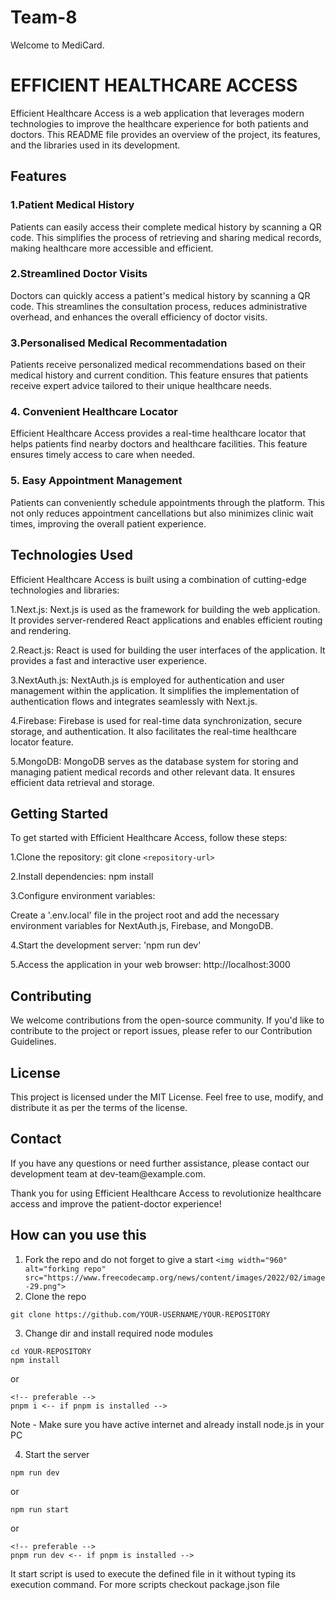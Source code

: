 # Team-8

Welcome to MediCard.

<h1>EFFICIENT HEALTHCARE ACCESS</h1>

<p>Efficient Healthcare Access is a web application that leverages modern technologies to improve the healthcare experience for both patients and doctors. This README file provides an overview of the project, its features, and the libraries used in its development.</p>

<h2>Features</h2>

<h3>1.Patient Medical History</h3>

<p>Patients can easily access their complete medical history by scanning a QR code. This simplifies the process of retrieving and sharing medical records, making healthcare more accessible and efficient.

<h3>2.Streamlined Doctor Visits</h3>

<p>Doctors can quickly access a patient's medical history by scanning a QR code. This streamlines the consultation process, reduces administrative overhead, and enhances the overall efficiency of doctor visits.</p>

<h3>3.Personalised Medical Recommentadation</h3>

<p>Patients receive personalized medical recommendations based on their medical history and current condition. This feature ensures that patients receive expert advice tailored to their unique healthcare needs.</p>

<h3>4. Convenient Healthcare Locator
</h3>

<p>Efficient Healthcare Access provides a real-time healthcare locator that helps patients find nearby doctors and healthcare facilities. This feature ensures timely access to care when needed.</p>

<h3>5. Easy Appointment Management</h3>

<p>Patients can conveniently schedule appointments through the platform. This not only reduces appointment cancellations but also minimizes clinic wait times, improving the overall patient experience.</p>

<h2>Technologies Used</h2>

<p>Efficient Healthcare Access is built using a combination of cutting-edge technologies and libraries:

1.Next.js: Next.js is used as the framework for building the web application. It provides server-rendered React applications and enables efficient routing and rendering.

2.React.js: React is used for building the user interfaces of the application. It provides a fast and interactive user experience.

3.NextAuth.js: NextAuth.js is employed for authentication and user management within the application. It simplifies the implementation of authentication flows and integrates seamlessly with Next.js.

4.Firebase: Firebase is used for real-time data synchronization, secure storage, and authentication. It also facilitates the real-time healthcare locator feature.

5.MongoDB: MongoDB serves as the database system for storing and managing patient medical records and other relevant data. It ensures efficient data retrieval and storage.

<h2>Getting Started</h2>

<p>To get started with Efficient Healthcare Access, follow these steps:

1.Clone the repository: git clone `<repository-url>`

2.Install dependencies: npm install

3.Configure environment variables:

Create a '.env.local' file in the project root and add the necessary environment variables for NextAuth.js, Firebase, and MongoDB.

4.Start the development server: 'npm run dev'

5.Access the application in your web browser: http://localhost:3000 

<h2>Contributing</h2>

<p>We welcome contributions from the open-source community. If you'd like to contribute to the project or report issues, please refer to our Contribution Guidelines.</p>

<h2>License</h2>

<p>This project is licensed under the MIT License. Feel free to use, modify, and distribute it as per the terms of the license.</p>

<h2>Contact</h2>

<p>If you have any questions or need further assistance, please contact our development team at dev-team@example.com.

<p>Thank you for using Efficient Healthcare Access to revolutionize healthcare access and improve the patient-doctor experience!</p>


<h2>How can you use this</h2>

1. Fork the repo and do not forget to give a start
   `<img width="960" alt="forking repo" src="https://www.freecodecamp.org/news/content/images/2022/02/image-29.png">`
2. Clone the repo

```
git clone https://github.com/YOUR-USERNAME/YOUR-REPOSITORY
```

3. Change dir and install required node modules

```
cd YOUR-REPOSITORY
npm install 
```

or

```
<!-- preferable -->
pnpm i <-- if pnpm is installed -->
```

Note - Make sure you have active internet and already install node.js in your PC

4. Start the server

```
npm run dev
```

or

```
npm run start 
```

or

```
<!-- preferable -->
pnpm run dev <-- if pnpm is installed -->

```

It start script is used to execute the defined file in it without typing its execution command.
For more scripts checkout package.json file
